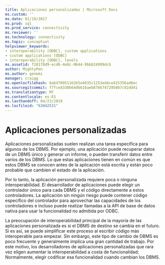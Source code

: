 ```yaml
---
title: Aplicaciones personalizadas | Microsoft Docs
ms.custom: ''
ms.date: 01/19/2017
ms.prod: sql
ms.prod_service: connectivity
ms.reviewer: ''
ms.technology: connectivity
ms.topic: conceptual
helpviewer_keywords:
- interoperability [ODBC], custom applications
- custom applications [ODBC]
- interoperability [ODBC], levels
ms.assetid: f28178d9-ecd6-4e8c-9644-9bb624999dcb
author: MightyPen
ms.author: genemi
manager: craigg
ms.openlocfilehash: 6ab470951162b5e4035c1253ed4ce425356ad8ec
ms.sourcegitcommit: f7fced330b64d6616aeb8766747295807c92dd41
ms.translationtype: MT
ms.contentlocale: es-ES
ms.lasthandoff: 04/23/2019
ms.locfileid: "63042531"
---
```

# <a name="custom-applications"></a>Aplicaciones personalizadas
Aplicaciones personalizadas suelen realizan una tarea específica para algunos de los DBMS. Por ejemplo, una aplicación puede recuperar datos de un DBMS único y generar un informe, o pueden transferir datos entre varios de los DBMS. Lo que estas aplicaciones tienen en común es que estos DBMS se conocen antes de la aplicación está escrita y están poco probable que cambien el estado de la aplicación.  
  
 Por lo tanto, la aplicación personalizada requiere poca o ninguna interoperabilidad. El desarrollador de aplicaciones puede elegir un controlador único para cada DBMS y el código directamente a estos controladores. La aplicación sin ningún riesgo puede contener código específico del controlador para aprovechar las capacidades de los controladores e incluso puede realizar llamadas a la API de base de datos nativa para usar la funcionalidad no admitida por ODBC.  
  
 La preocupación de interoperabilidad principal de la mayoría de las aplicaciones personalizada es si el DBMS de destino se cambia en el futuro. Si es así, se puede simplificar este proceso al escribir código más interoperable para empezar. Sin embargo, este tipo de cambio de DBMS es poco frecuente y generalmente implica una gran cantidad de trabajo. Por este motivo, los desarrolladores de aplicaciones personalizadas que rara vez eligen aumentar la interoperabilidad a costa de funcionalidad; Normalmente, elegir codificar esa funcionalidad cuando cambian los DBMS.

